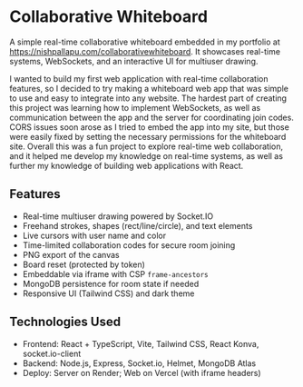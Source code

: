 # Collaborative Whiteboard

A simple real-time collaborative whiteboard embedded in my portfolio at https://nishpallapu.com/collaborativewhiteboard. It showcases real-time systems, WebSockets, and an interactive UI for multiuser drawing.

I wanted to build my first web application with real-time collaboration features, so I decided to try making a whiteboard web app that was simple to use and easy to integrate into any website. The hardest part of creating this project was learning how to implement WebSockets, as well as communication between the app and the server for coordinating join codes. CORS issues soon arose as I tried to embed the app into my site, but those were easily fixed by setting the necessary permissions for the whiteboard site. Overall this was a fun project to explore real-time web collaboration, and it helped me develop my knowledge on real-time systems, as well as further my knowledge of building web applications with React.

## Features
- Real-time multiuser drawing powered by Socket.IO
- Freehand strokes, shapes (rect/line/circle), and text elements
- Live cursors with user name and color
- Time-limited collaboration codes for secure room joining
- PNG export of the canvas
- Board reset (protected by token)
- Embeddable via iframe with CSP `frame-ancestors`
- MongoDB persistence for room state if needed
- Responsive UI (Tailwind CSS) and dark theme

## Technologies Used
- Frontend: React + TypeScript, Vite, Tailwind CSS, React Konva, socket.io-client
- Backend: Node.js, Express, Socket.io, Helmet, MongoDB Atlas
- Deploy: Server on Render; Web on Vercel (with iframe headers)